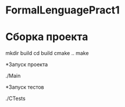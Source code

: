 # FormalLenguagePract1

# Сборка проекта

mkdir build
cd build
cmake ..
make

*Запуск проекта

./Main

*Запуск тестов

./CTests




